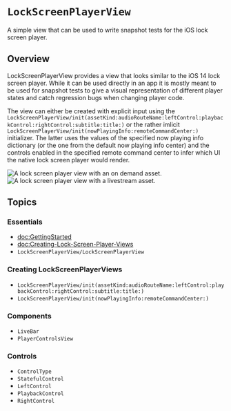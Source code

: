 # ``LockScreenPlayerView``

A simple view that can be used to write snapshot tests for the iOS lock screen player.

## Overview

LockScreenPlayerView provides a view that looks similar to the iOS 14 lock screen player. While it can be used directly in an app it is mostly meant to be used for snapshot tests to give a visual representation of different player states and catch regression bugs when changing player code. 

The view can either be created with explicit input using the ``LockScreenPlayerView/init(assetKind:audioRouteName:leftControl:playbackControl:rightControl:subtitle:title:)`` or the rather imlicit ``LockScreenPlayerView/init(nowPlayingInfo:remoteCommandCenter:)`` initializer. The latter uses the values of the specified now playing info dictionary (or the one from the default now playing info center) and the controls enabled in the specified remote command center to infer which UI the native lock screen player would render.  

![A lock screen player view with an on demand asset.](on-demand.png)
![A lock screen player view with a livestream asset.](live.png)

## Topics

### Essentials

- <doc:GettingStarted>
- <doc:Creating-Lock-Screen-Player-Views>
- ``LockScreenPlayerView/LockScreenPlayerView``

### Creating LockScreenPlayerViews

- ``LockScreenPlayerView/init(assetKind:audioRouteName:leftControl:playbackControl:rightControl:subtitle:title:)``
- ``LockScreenPlayerView/init(nowPlayingInfo:remoteCommandCenter:)``

### Components
- ``LiveBar``
- ``PlayerControlsView``

### Controls
- ``ControlType``
- ``StatefulControl``
- ``LeftControl``
- ``PlaybackControl``
- ``RightControl``
